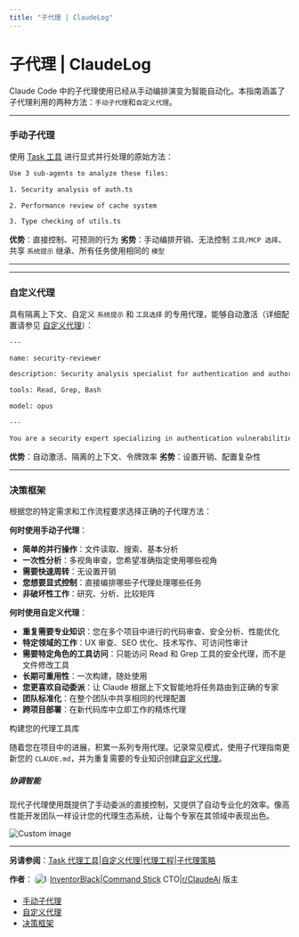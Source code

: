 ```yaml
---
title: "子代理 | ClaudeLog"
---
```


# 子代理 | ClaudeLog

Claude Code 中的子代理使用已经从手动编排演变为智能自动化。本指南涵盖了子代理利用的两种方法：`手动子代理`和`自定义代理`。

* * *

### 手动子代理[​](#manual-sub-agents "Direct link to Manual Sub-agents")

使用 [Task 工具](/mechanics-task-agent-tools/) 进行显式并行处理的原始方法：

```bash
Use 3 sub-agents to analyze these files:

1. Security analysis of auth.ts

2. Performance review of cache system

3. Type checking of utils.ts

```

**优势**：直接控制、可预测的行为 **劣势**：手动编排开销、无法控制 `工具/MCP 选择`、共享 `系统提示` 继承、所有任务使用相同的 `模型`

* * *

* * *

### 自定义代理[​](#custom-agents "Direct link to Custom Agents")

具有隔离上下文、自定义 `系统提示` 和 `工具选择` 的专用代理，能够自动激活（详细配置请参见 [自定义代理](/mechanics-custom-agents/)）：

```bash
---

name: security-reviewer

description: Security analysis specialist for authentication and authorization code

tools: Read, Grep, Bash

model: opus

---

You are a security expert specializing in authentication vulnerabilities...

```

**优势**：自动激活、隔离的上下文、令牌效率 **劣势**：设置开销、配置复杂性

* * *

### 决策框架[​](#decision-framework "Direct link to Decision Framework")

根据您的特定需求和工作流程要求选择正确的子代理方法：

**何时使用手动子代理**：

-   **简单的并行操作**：文件读取、搜索、基本分析
-   **一次性分析**：多视角审查，您希望准确指定使用哪些视角
-   **需要快速周转**：无设置开销
-   **您想要显式控制**：直接编排哪些子代理处理哪些任务
-   **非破坏性工作**：研究、分析、比较矩阵

**何时使用自定义代理**：

-   **重复需要专业知识**：您在多个项目中进行的代码审查、安全分析、性能优化
-   **特定领域的工作**：UX 审查、SEO 优化、技术写作、可访问性审计
-   **需要特定角色的工具访问**：只能访问 Read 和 Grep 工具的安全代理，而不是文件修改工具
-   **长期可重用性**：一次构建，随处使用
-   **您更喜欢自动委派**：让 Claude 根据上下文智能地将任务路由到正确的专家
-   **团队标准化**：在整个团队中共享相同的代理配置
-   **跨项目部署**：在新代码库中立即工作的精炼代理

构建您的代理工具库

随着您在项目中的进展，积累一系列专用代理。记录常见模式，使用子代理指南更新您的 `CLAUDE.md`，并为重复需要的专业知识创建[自定义代理](/mechanics-custom-agents/)。

##### 协调智能

现代子代理使用既提供了手动委派的直接控制，又提供了自动专业化的效率。像高性能开发团队一样设计您的代理生态系统，让每个专家在其领域中表现出色。

<img src="/img/discovery/033_energy_orange.png" alt="Custom image" style="max-width: 165px; height: auto;" />

* * *

**另请参阅**：[Task 代理工具](/mechanics-task-agent-tools/)|[自定义代理](/mechanics-custom-agents/)|[代理工程](/mechanics-agent-engineering/)|[子代理策略](/mechanics-sub-agent-tactics/)

**作者**：[<img src="/img/claudes-greatest-soldier.png" alt="InventorBlack profile" style="width: 25px; height: 25px; display: inline-block; vertical-align: middle; margin: 0 3px; border-radius: 50%;" />InventorBlack](https://www.linkedin.com/in/wilfredkasekende/)|[Command Stick](https://commandstick.com) CTO|[r/ClaudeAi](https://reddit.com/r/ClaudeAI) 版主

-   [手动子代理](#manual-sub-agents)
-   [自定义代理](#custom-agents)
-   [决策框架](#decision-framework)